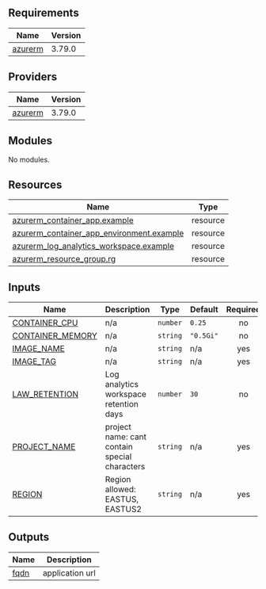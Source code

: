 <!-- BEGIN_TF_DOCS -->
## Requirements

| Name | Version |
|------|---------|
| <a name="requirement_azurerm"></a> [azurerm](#requirement\_azurerm) | 3.79.0 |

## Providers

| Name | Version |
|------|---------|
| <a name="provider_azurerm"></a> [azurerm](#provider\_azurerm) | 3.79.0 |

## Modules

No modules.

## Resources

| Name | Type |
|------|------|
| [azurerm_container_app.example](https://registry.terraform.io/providers/hashicorp/azurerm/3.79.0/docs/resources/container_app) | resource |
| [azurerm_container_app_environment.example](https://registry.terraform.io/providers/hashicorp/azurerm/3.79.0/docs/resources/container_app_environment) | resource |
| [azurerm_log_analytics_workspace.example](https://registry.terraform.io/providers/hashicorp/azurerm/3.79.0/docs/resources/log_analytics_workspace) | resource |
| [azurerm_resource_group.rg](https://registry.terraform.io/providers/hashicorp/azurerm/3.79.0/docs/resources/resource_group) | resource |

## Inputs

| Name | Description | Type | Default | Required |
|------|-------------|------|---------|:--------:|
| <a name="input_CONTAINER_CPU"></a> [CONTAINER\_CPU](#input\_CONTAINER\_CPU) | n/a | `number` | `0.25` | no |
| <a name="input_CONTAINER_MEMORY"></a> [CONTAINER\_MEMORY](#input\_CONTAINER\_MEMORY) | n/a | `string` | `"0.5Gi"` | no |
| <a name="input_IMAGE_NAME"></a> [IMAGE\_NAME](#input\_IMAGE\_NAME) | n/a | `string` | n/a | yes |
| <a name="input_IMAGE_TAG"></a> [IMAGE\_TAG](#input\_IMAGE\_TAG) | n/a | `string` | n/a | yes |
| <a name="input_LAW_RETENTION"></a> [LAW\_RETENTION](#input\_LAW\_RETENTION) | Log analytics workspace retention days | `number` | `30` | no |
| <a name="input_PROJECT_NAME"></a> [PROJECT\_NAME](#input\_PROJECT\_NAME) | project name: cant contain special characters | `string` | n/a | yes |
| <a name="input_REGION"></a> [REGION](#input\_REGION) | Region allowed:  EASTUS, EASTUS2 | `string` | n/a | yes |

## Outputs

| Name | Description |
|------|-------------|
| <a name="output_fqdn"></a> [fqdn](#output\_fqdn) | application url |
<!-- END_TF_DOCS -->